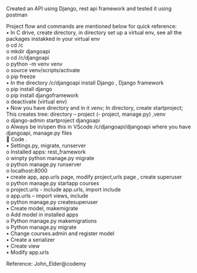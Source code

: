Created an API using Django, rest api framework and tested it using postman <br />

Project flow and commands are mentioned below for quick reference: <br />
•	In C drive, create directory, in directory set up a virtual env, see all the packages instakked in your virtual env <br />
o	cd /c <br />
o	mkdir djangoapi <br />
o	cd /c/djangoapi <br />
o	python -m venv venv <br />
o	source venv/scripts/activate <br />
o	pip freeze <br />
•	In the directory /c/djangoapi install Django , Django framework  <br />
o	pip install django <br />
o	pip install djangoframework  <br />
o	deactivate (virtual env) <br />
•	Now you have directory and in it venv; In directory, create startproject; This creates tree: directory – project (- project, manage.py) ,venv <br />
o	django-admin startproject djangoapi  <br />
o	Always be in/open this in VScode /c/djangoapi/djangoapi where you have djangoapi, manage.py files<br />
	Code . <br />
•	Settings.py, migrate, runserver <br />
o	Installed apps: rest_framework  <br />
o	winpty python manage.py migrate <br />
o	python manage.py runserver  <br />
o	localhost:8000<br />
•	create app, app.urls page, modify project,urls page , create superuser<br />
o	python manage.py startapp courses <br />
o	project.urls  - include app.urls, import include<br />
o	app.urls – import views, include<br />
o	python manage.py createsuperuser<br />
•	Create model, makemigrate<br />
o	Add model in installed apps<br />
o	Python manage.py makemigrations<br />
o	Python manage.py migrate<br />
•	Change courses.admin and register model <br />
•	Create a serializer<br />
•	Create view<br />
•	Modify app.urls<br />

Reference: John_Elder@codemy
